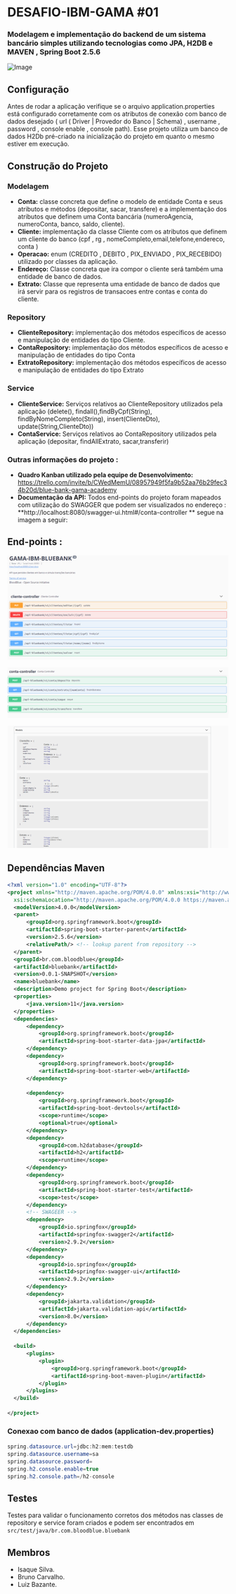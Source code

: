 # DESAFIO-IBM-GAMA #01

### Modelagem e implementação do backend de um sistema bancário simples utilizando tecnologias como JPA, H2DB e MAVEN , Spring Boot 2.5.6

![Image](http://s2.glbimg.com/ISAMH15-7x5uueooUfpwrNr_S5I=/s.glbimg.com/jo/g1/f/original/2011/08/22/22-java-300.jpg "Imagem JAVA")

## Configuração

Antes de rodar a aplicação verifique se o arquivo application.properties está configurado corretamente com os atributos de conexão com banco de dados desejado ( url ( Driver | Provedor do Banco | Schema) , username , password , console enable , console path). Esse projeto utiliza um banco de dados H2Db pré-criado na inicialização do projeto em quanto o mesmo estiver em execução.

## Construção do Projeto

### Modelagem
  - **Conta:** classe concreta que define o modelo de entidade Conta e seus atributos  e métodos (depositar, sacar, transfere) e a implementação dos atributos que definem uma Conta bancária (numeroAgencia, numeroConta, banco, saldo, cliente).
  - **Cliente:** implementação da classe Cliente com os atributos que definem um cliente do banco (cpf , rg , nomeCompleto,email,telefone,endereco, conta )
  - **Operacao:** enum (CREDITO , DEBITO , PIX_ENVIADO , PIX_RECEBIDO) utilizado por classes da aplicação.
  - **Endereço:** Classe concreta que ira compor o cliente será também uma entidade de banco de dados.
  - **Extrato:**  Classe que representa uma entidade de banco de dados que irá servir para os registros de transacoes entre contas e conta do cliente.

### Repository
  - **ClienteRepository:** implementação dos métodos específicos de acesso e manipulação de entidades do tipo Cliente.
  - **ContaRepository:** implementação dos métodos específicos de acesso e manipulação de entidades do tipo Conta
  - **ExtratoRepository:** implementação dos métodos específicos de acesso e manipulação de entidades do tipo Extrato

### Service
  - **ClienteService:** Serviços relativos ao ClienteRepository utilizados pela aplicação (delete(), findall(),findByCpf(String),  findByNomeCompleto(String), insert(ClienteDto), update(String,ClienteDto))
  - **ContaService:** Serviços relativos ao ContaRepository utilizados pela aplicação (depositar, findAllExtrato, sacar,transferir)

    

### Outras informações do projeto :
  - **Quadro Kanban utilizado pela equipe de Desenvolvimento:** https://trello.com/invite/b/CWedMemU/08957949f5fa9b52aa76b29fec34b20d/blue-bank-gama-academy
  - **Documentação da API:** Todos end-points do projeto foram mapeados com utilização do SWAGGER que podem ser visualizados no endereço : **http://localhost:8080/swagger-ui.html#/conta-controller ** segue na imagem a seguir:

## End-points :

![Image](https://github.com/silvaij/bluebank/blob/master/swagger_cliente-controller.PNG "Cliente")

![Image](https://github.com/silvaij/bluebank/blob/master/swagger_conta-controller.PNG "Conta")

![Image](https://github.com/silvaij/bluebank/blob/master/models.PNG "Models")




  ## Dependências Maven

  ```xml
 <?xml version="1.0" encoding="UTF-8"?>
<project xmlns="http://maven.apache.org/POM/4.0.0" xmlns:xsi="http://www.w3.org/2001/XMLSchema-instance"
	xsi:schemaLocation="http://maven.apache.org/POM/4.0.0 https://maven.apache.org/xsd/maven-4.0.0.xsd">
	<modelVersion>4.0.0</modelVersion>
	<parent>
		<groupId>org.springframework.boot</groupId>
		<artifactId>spring-boot-starter-parent</artifactId>
		<version>2.5.6</version>
		<relativePath/> <!-- lookup parent from repository -->
	</parent>
	<groupId>br.com.bloodblue</groupId>
	<artifactId>bluebank</artifactId>
	<version>0.0.1-SNAPSHOT</version>
	<name>bluebank</name>
	<description>Demo project for Spring Boot</description>
	<properties>
		<java.version>11</java.version>
	</properties>
	<dependencies>
		<dependency>
			<groupId>org.springframework.boot</groupId>
			<artifactId>spring-boot-starter-data-jpa</artifactId>
		</dependency>
		<dependency>
			<groupId>org.springframework.boot</groupId>
			<artifactId>spring-boot-starter-web</artifactId>
		</dependency>

		<dependency>
			<groupId>org.springframework.boot</groupId>
			<artifactId>spring-boot-devtools</artifactId>
			<scope>runtime</scope>
			<optional>true</optional>
		</dependency>
		<dependency>
			<groupId>com.h2database</groupId>
			<artifactId>h2</artifactId>
			<scope>runtime</scope>
		</dependency>
		<dependency>
			<groupId>org.springframework.boot</groupId>
			<artifactId>spring-boot-starter-test</artifactId>
			<scope>test</scope>
		</dependency>
		<!-- SWAGEER -->
		<dependency>
			<groupId>io.springfox</groupId>
			<artifactId>springfox-swagger2</artifactId>
			<version>2.9.2</version>
		</dependency>
		<dependency>
			<groupId>io.springfox</groupId>
			<artifactId>springfox-swagger-ui</artifactId>
			<version>2.9.2</version>
		</dependency>
		<dependency>
			<groupId>jakarta.validation</groupId>
			<artifactId>jakarta.validation-api</artifactId>
			<version>8.0</version>
		</dependency>
	</dependencies>

	<build>
		<plugins>
			<plugin>
				<groupId>org.springframework.boot</groupId>
				<artifactId>spring-boot-maven-plugin</artifactId>
			</plugin>
		</plugins>
	</build>

</project>
  ```

  ### Conexao com banco de dados (application-dev.properties)
  ```java
  spring.datasource.url=jdbc:h2:mem:testdb
  spring.datasource.username=sa
  spring.datasource.password=
  spring.h2.console.enable=true
  spring.h2.console.path=/h2-console
  ```

## Testes
  Testes para validar o funcionamento corretos dos métodos nas classes de repository e service foram criados e podem ser encontrados em `src/test/java/br.com.bloodblue.bluebank`
    
## Membros
  - Isaque Silva.
  - Bruno Carvalho.
  - Luiz Bazante.

    

  

